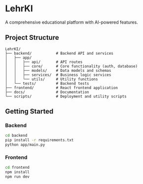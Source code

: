 # LehrKI

A comprehensive educational platform with AI-powered features.

## Project Structure

```
LehrKI/
├── backend/           # Backend API and services
│   ├── app/
│   │   ├── api/       # API routes
│   │   ├── core/      # Core functionality (auth, database)
│   │   ├── models/    # Data models and schemas
│   │   ├── services/  # Business logic services
│   │   └── utils/     # Utility functions
│   └── tests/         # Backend tests
├── frontend/          # React frontend application
├── docs/              # Documentation
└── scripts/           # Deployment and utility scripts
```

## Getting Started

### Backend
```bash
cd backend
pip install -r requirements.txt
python app/main.py
```

### Frontend
```bash
cd frontend
npm install
npm run dev
```